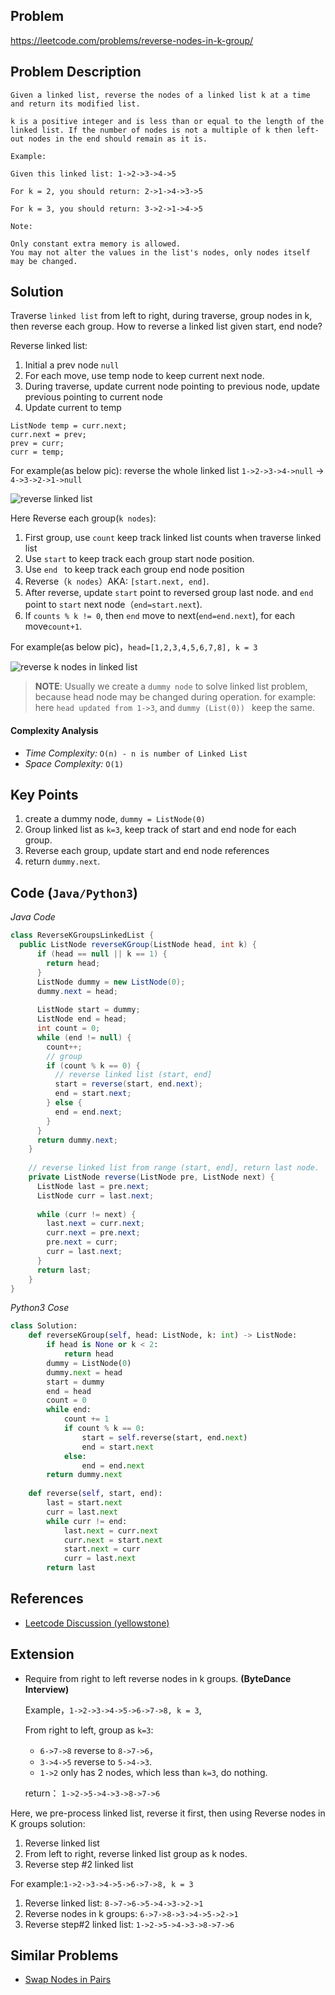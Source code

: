 ## Problem
https://leetcode.com/problems/reverse-nodes-in-k-group/

## Problem Description
```
Given a linked list, reverse the nodes of a linked list k at a time and return its modified list.

k is a positive integer and is less than or equal to the length of the linked list. If the number of nodes is not a multiple of k then left-out nodes in the end should remain as it is.

Example:

Given this linked list: 1->2->3->4->5

For k = 2, you should return: 2->1->4->3->5

For k = 3, you should return: 3->2->1->4->5

Note:

Only constant extra memory is allowed.
You may not alter the values in the list's nodes, only nodes itself may be changed.

```

## Solution
Traverse `linked list` from left to right, during traverse, group nodes in k, then reverse each group. 
How to reverse a linked list given start, end node?

Reverse linked list:
1. Initial a prev node `null`
2. For each move, use temp node to keep current next node.
3. During traverse, update current node pointing to previous node, update previous pointing to current node
4. Update current to temp

```
ListNode temp = curr.next;
curr.next = prev;
prev = curr;
curr = temp;
```

For example(as below pic): reverse the whole linked list `1->2->3->4->null` -> `4->3->2->1->null`

![reverse linked list](../../../../resources/img/25.reverse-nodes-in-k-groups-1.PNG)

Here Reverse each group(`k nodes`):
1. First group, use `count` keep track linked list counts when traverse linked list
2. Use `start` to keep track each group start node position.
3. Use `end ` to keep track each group end node position
4. Reverse（`k nodes`）AKA: `[start.next, end]`.
5. After reverse, update `start` point to reversed group last node. and `end` point to `start` next node（`end=start.next`).
6. If `counts % k != 0`, then `end` move to next(`end=end.next`), for each move`count+1`.

For example(as below pic)，`head=[1,2,3,4,5,6,7,8], k = 3`


![reverse k nodes in linked list](../../../../resources/img/25.reverse-nodes-in-k-groups-2.PNG)


>**NOTE**: Usually we create a `dummy node` to solve linked list problem, because head node may be changed during operation.
for example: here `head updated from 1->3`, and `dummy (List(0)) ` keep the same.

#### Complexity Analysis
- *Time Complexity:* `O(n) - n is number of Linked List`
- *Space Complexity:* `O(1)`

## Key Points
1. create a dummy node, `dummy = ListNode(0)`
2. Group linked list as `k=3`, keep track of start and end node for each group.
3. Reverse each group, update start and end node references
4. return `dummy.next`.

## Code (`Java/Python3`)
*Java Code*
```java
class ReverseKGroupsLinkedList {
  public ListNode reverseKGroup(ListNode head, int k) {
      if (head == null || k == 1) {
        return head;
      }
      ListNode dummy = new ListNode(0);
      dummy.next = head;
  
      ListNode start = dummy;
      ListNode end = head;
      int count = 0;
      while (end != null) {
        count++;
        // group
        if (count % k == 0) {
          // reverse linked list (start, end]
          start = reverse(start, end.next);
          end = start.next;
        } else {
          end = end.next;
        }
      }
      return dummy.next;
    }
  
    // reverse linked list from range (start, end], return last node.
    private ListNode reverse(ListNode pre, ListNode next) {
      ListNode last = pre.next;
      ListNode curr = last.next;
  
      while (curr != next) {
        last.next = curr.next;
        curr.next = pre.next;
        pre.next = curr;
        curr = last.next;
      }
      return last;
    }
}
```

*Python3 Cose*
```python
class Solution:
    def reverseKGroup(self, head: ListNode, k: int) -> ListNode:
        if head is None or k < 2:
            return head
        dummy = ListNode(0)
        dummy.next = head
        start = dummy
        end = head
        count = 0
        while end:
            count += 1
            if count % k == 0:
                start = self.reverse(start, end.next)
                end = start.next
            else:
                end = end.next
        return dummy.next
    
    def reverse(self, start, end):
        last = start.next
        curr = last.next
        while curr != end:
            last.next = curr.next
            curr.next = start.next
            start.next = curr
            curr = last.next
        return last    
```

## References
- [Leetcode Discussion (yellowstone)](https://leetcode.com/problems/reverse-nodes-in-k-group/discuss/11440/Non-recursive-Java-solution-and-idea)

## Extension

- Require from right to left reverse nodes in k groups. **(ByteDance Interview)**

    Example，`1->2->3->4->5->6->7->8, k = 3`, 
    
    From right to left, group as `k=3`:
    - `6->7->8` reverse to `8->7->6`， 
    - `3->4->5` reverse to `5->4->3`. 
    - `1->2` only has 2 nodes, which less than `k=3`, do nothing.
    
    return： `1->2->5->4->3->8->7->6`

Here, we pre-process linked list, reverse it first, then using Reverse nodes in K groups solution:
1. Reverse linked list
2. From left to right, reverse linked list group as k nodes.
3. Reverse step #2 linked list

For example:`1->2->3->4->5->6->7->8, k = 3`
1. Reverse linked list: `8->7->6->5->4->3->2->1`
2. Reverse nodes in k groups: `6->7->8->3->4->5->2->1`
3. Reverse step#2 linked list: `1->2->5->4->3->8->7->6`

## Similar Problems
- [Swap Nodes in Pairs](https://leetcode.com/problems/swap-nodes-in-pairs/)